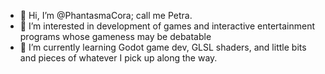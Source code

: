 - 👋 Hi, I’m @PhantasmaCora; call me Petra.
- 👀 I’m interested in development of games and interactive entertainment programs whose gameness may be debatable
- 🌱 I’m currently learning Godot game dev, GLSL shaders, and little bits and pieces of whatever I pick up along the way.

<!---
PhantasmaCora/PhantasmaCora is a ✨ special ✨ repository because its `README.md` (this file) appears on your GitHub profile.
You can click the Preview link to take a look at your changes.
--->
